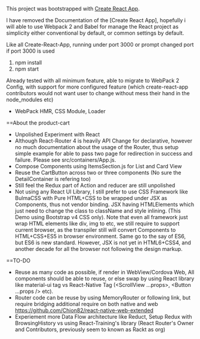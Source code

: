 
This project was bootstrapped with [Create React App](https://github.com/facebookincubator/create-react-app).

I have removed the Documentation of the [Create React App], hopefully i will able to use Webpack 2 and Babel for manage the React project as simplicity either conventional by default, or common settings by default.

Like all Create-React-App, running under port 3000 or prompt changed port if port 3000 is used
1. npm install
2. npm start

Already tested with all minimum feature, able to migrate to WebPack 2 Config, with support for more configured feature (which create-react-app contributors would not want user to change without mess their hand in the node_modules etc)
- WebPack HMR, CSS Module, Loader


==About the product-cart
- Unpolished Experiment with React
- Although React-Router 4 is heavily API Change for declarative, however no much documentation about the usage of the Router, thus setup simple example for able to pass two page for redirection in success and failure. Please see src/containers/App.js. 
- Compose Components using ItemsSection.js for List and Card View
- Reuse the CartButton across two or three components (No sure the DetailContainer is refering too)
- Still feel the Redux part of Action and reducer are still unpolished
- Not using any React UI Library, I still prefer to use CSS Framework like BulmaCSS with Pure HTML+CSS to be wrapped under JSX as Components, thus not vendor binding. JSX having HTMLElements which just need to change the class to className and style inlining. (This Demo using Bootstrap v4 CSS only). Note that even all framework just wrap HTML elements like div, img to <Media> etc, we still require to support current browser, as the transpiler still will convert Components to HTML+CSS+ES5 in browser environment. Same go to the say of ES6, but ES6 is new standard. However, JSX is not yet in HTML6+CSS4, and another decade for all the browser not following the design markup.


==TO-DO
- Reuse as many code as possible, if render in WebView/Cordova Web, All components should be able to reuse, or else swap by using React library like material-ui tag vs React-Native Tag (<ScrollView ...props>, <Button ...props /> etc). 
- Router code can be reuse by using MemoryRouter or following link, but require bridging additional require on both native and web https://github.com/Chion82/react-native-web-extended
- Experiement more Data Flow architecture like Reduct, Setup Redux with BrowsingHistory vs using React-Training's library (React Router's Owner and Contributors, previously seem to known as Rackt as org)








